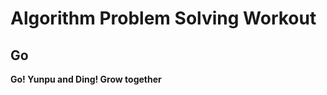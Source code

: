 # Algorithm Problem Solving Workout


## Go
**Go! Yunpu and Ding! Grow together**

[//]: # (These are reference links used in the body of this note and get stripped out when the markdown processor does its job. There is no need to format nicely because it shouldn't be seen. Thanks SO -     http://stackoverflow.com/questions/4823468/store-comments-in-markdown-syntax)
   [LeetCode]: <https://leetcode.cn/>
